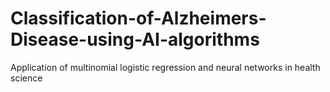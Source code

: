 # Classification-of-Alzheimers-Disease-using-AI-algorithms
Application of multinomial logistic regression and neural networks in health science
